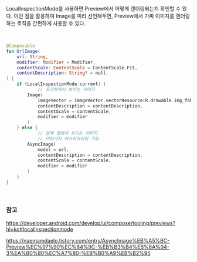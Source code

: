 LocalInspectionMode를 사용하면 Preview에서 어떻게 렌더링되는지 확인할 수 있다. 이런 점을 활용하여 Image를 미리 선언해두면, Preview에서 가짜 이미지를 렌더링하는 로직을 간편하게 사용할 수 있다.

<br>

```kotlin
@Composable
fun UrlImage(
    url: String,
    modifier: Modifier = Modifier,
    contentScale: ContentScale = ContentScale.Fit,
    contentDescription: String? = null,
) {
    if (LocalInspectionMode.current) {
		    // 프리뷰에서 보이는 이미지 
        Image(
            imageVector = ImageVector.vectorResource(R.drawable.img_fake_red),
            contentDescription = contentDescription,
            contentScale = contentScale,
            modifier = modifier
        )
    } else {
		    // 실제 앱에서 보이는 이미지 
		    // 여러가지 커스터마이징 가능
        AsyncImage(
            model = url,
            contentDescription = contentDescription,
            contentScale = contentScale,
            modifier = modifier
        )
    }
}
```

<br>

### 참고

https://developer.android.com/develop/ui/compose/tooling/previews?hl=ko#localinspectionmode

https://naemamdaelo.tistory.com/entry/AsyncImage%EB%A5%BC-Preview%EC%97%90%EC%84%9C-%EB%B3%B4%EB%8A%94-3%EA%B0%80%EC%A7%80-%EB%B0%A9%EB%B2%95
